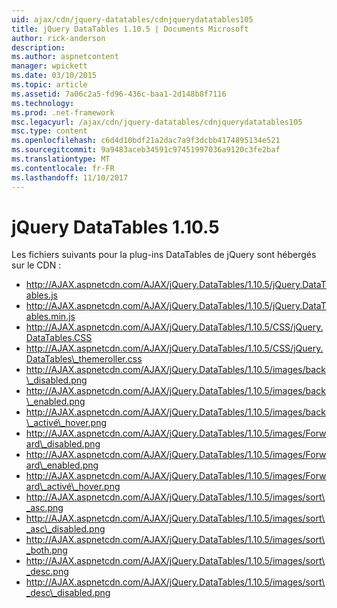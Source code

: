 ```yaml
---
uid: ajax/cdn/jquery-datatables/cdnjquerydatatables105
title: jQuery DataTables 1.10.5 | Documents Microsoft
author: rick-anderson
description: 
ms.author: aspnetcontent
manager: wpickett
ms.date: 03/10/2015
ms.topic: article
ms.assetid: 7a06c2a5-fd96-436c-baa1-2d148b8f7116
ms.technology: 
ms.prod: .net-framework
msc.legacyurl: /ajax/cdn/jquery-datatables/cdnjquerydatatables105
msc.type: content
ms.openlocfilehash: c6d4d10bdf21a2dac7a9f3dcbb4174895134e521
ms.sourcegitcommit: 9a9483aceb34591c97451997036a9120c3fe2baf
ms.translationtype: MT
ms.contentlocale: fr-FR
ms.lasthandoff: 11/10/2017
---
```

<a name="jquery-datatables-1105"></a>jQuery DataTables 1.10.5
====================
Les fichiers suivants pour la plug-ins DataTables de jQuery sont hébergés sur le CDN :

- http://AJAX.aspnetcdn.com/AJAX/jQuery.DataTables/1.10.5/jQuery.DataTables.js
- http://AJAX.aspnetcdn.com/AJAX/jQuery.DataTables/1.10.5/jQuery.DataTables.min.js
- http://AJAX.aspnetcdn.com/AJAX/jQuery.DataTables/1.10.5/CSS/jQuery.DataTables.CSS
- http://AJAX.aspnetcdn.com/AJAX/jQuery.DataTables/1.10.5/CSS/jQuery.DataTables\_themeroller.css
- http://AJAX.aspnetcdn.com/AJAX/jQuery.DataTables/1.10.5/images/back\_disabled.png
- http://AJAX.aspnetcdn.com/AJAX/jQuery.DataTables/1.10.5/images/back\_enabled.png
- http://AJAX.aspnetcdn.com/AJAX/jQuery.DataTables/1.10.5/images/back\_activé\_hover.png
- http://AJAX.aspnetcdn.com/AJAX/jQuery.DataTables/1.10.5/images/Forward\_disabled.png
- http://AJAX.aspnetcdn.com/AJAX/jQuery.DataTables/1.10.5/images/Forward\_enabled.png
- http://AJAX.aspnetcdn.com/AJAX/jQuery.DataTables/1.10.5/images/Forward\_activé\_hover.png
- http://AJAX.aspnetcdn.com/AJAX/jQuery.DataTables/1.10.5/images/sort\_asc.png
- http://AJAX.aspnetcdn.com/AJAX/jQuery.DataTables/1.10.5/images/sort\_asc\_disabled.png
- http://AJAX.aspnetcdn.com/AJAX/jQuery.DataTables/1.10.5/images/sort\_both.png
- http://AJAX.aspnetcdn.com/AJAX/jQuery.DataTables/1.10.5/images/sort\_desc.png
- http://AJAX.aspnetcdn.com/AJAX/jQuery.DataTables/1.10.5/images/sort\_desc\_disabled.png
